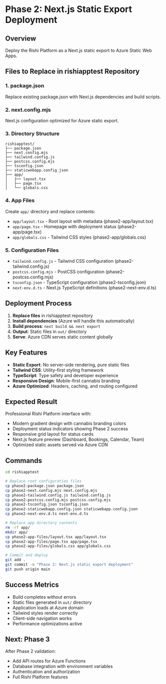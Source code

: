 # Phase 2: Next.js Static Export Deployment

## Overview
Deploy the Rishi Platform as a Next.js static export to Azure Static Web Apps.

## Files to Replace in rishiapptest Repository

### 1. package.json
Replace existing package.json with Next.js dependencies and build scripts.

### 2. next.config.mjs
Next.js configuration optimized for Azure static export.

### 3. Directory Structure
```
rishiapptest/
├── package.json
├── next.config.mjs
├── tailwind.config.js
├── postcss.config.mjs
├── tsconfig.json
├── staticwebapp.config.json
├── app/
│   ├── layout.tsx
│   ├── page.tsx
│   └── globals.css
```

### 4. App Files
Create `app/` directory and replace contents:
- `app/layout.tsx` - Root layout with metadata (phase2-app/layout.tsx)
- `app/page.tsx` - Homepage with deployment status (phase2-app/page.tsx)
- `app/globals.css` - Tailwind CSS styles (phase2-app/globals.css)

### 5. Configuration Files
- `tailwind.config.js` - Tailwind CSS configuration (phase2-tailwind.config.js)
- `postcss.config.mjs` - PostCSS configuration (phase2-postcss.config.mjs)
- `tsconfig.json` - TypeScript configuration (phase2-tsconfig.json)
- `next-env.d.ts` - Next.js TypeScript definitions (phase2-next-env.d.ts)

## Deployment Process

1. **Replace files** in rishiapptest repository
2. **Install dependencies** (Azure will handle this automatically)
3. **Build process**: `next build && next export`
4. **Output**: Static files in `out/` directory
5. **Serve**: Azure CDN serves static content globally

## Key Features

- **Static Export**: No server-side rendering, pure static files
- **Tailwind CSS**: Utility-first styling framework
- **TypeScript**: Type safety and developer experience
- **Responsive Design**: Mobile-first cannabis branding
- **Azure Optimized**: Headers, caching, and routing configured

## Expected Result

Professional Rishi Platform interface with:
- Modern gradient design with cannabis branding colors
- Deployment status indicators showing Phase 2 success
- Responsive grid layout for status cards
- Next.js feature preview (Dashboard, Bookings, Calendar, Team)
- Optimized static assets served via Azure CDN

## Commands

```bash
cd rishiapptest

# Replace root configuration files
cp phase2-package.json package.json
cp phase2-next.config.mjs next.config.mjs
cp phase2-tailwind.config.js tailwind.config.js
cp phase2-postcss.config.mjs postcss.config.mjs
cp phase2-tsconfig.json tsconfig.json
cp phase2-staticwebapp.config.json staticwebapp.config.json
cp phase2-next-env.d.ts next-env.d.ts

# Replace app directory contents
rm -rf app/
mkdir app/
cp phase2-app-files/layout.tsx app/layout.tsx
cp phase2-app-files/page.tsx app/page.tsx
cp phase2-app-files/globals.css app/globals.css

# Commit and deploy
git add .
git commit -m "Phase 2: Next.js static export deployment"
git push origin main
```

## Success Metrics

- Build completes without errors
- Static files generated in `out/` directory
- Application loads at Azure domain
- Tailwind styles render correctly
- Client-side navigation works
- Performance optimizations active

## Next: Phase 3

After Phase 2 validation:
- Add API routes for Azure Functions
- Database integration with environment variables
- Authentication and authorization
- Full Rishi Platform features